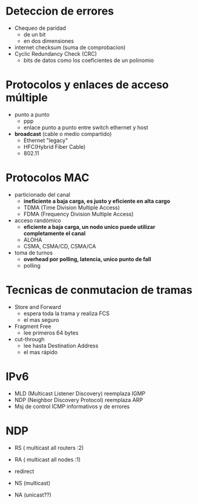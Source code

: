 
# Deteccion de errores
- Chequeo de paridad
  - de un bit
  - en dos dimensiones
- internet checksum (suma de comprobacion)
- Cyclic Redundancy Check (CRC)
  - bits de datos como los coeficientes de un polinomio

# Protocolos y enlaces de acceso múltiple
- punto a punto
  - ppp
  - enlace punto a punto entre switch ethernet y host
- **broadcast** (cable o medio compartido)
  - Ethernet "legacy"
  - HFC(Hybrid Fiber Cable)
  - 802.11

# Protocolos MAC
- particionado del canal
  - **ineficiente a baja carga, es justo y eficiente en alta cargo**
  - TDMA (Time Division Multiple Access)
  - FDMA (Frequency Division Multiple Access)
- acceso randómico
  - **eficiente a baja carga, un nodo unico puede utilizar completamente el canal**
  - ALOHA
  - CSMA, CSMA/CD, CSMA/CA
- toma de turnos
  - **overhead por polling, latencia, unico punto de fall**
  - polling


# Tecnicas de conmutacion de tramas
- Store and Forward
  - espera toda la trama y realiza FCS
  - el mas seguro
- Fragment Free
  - lee primeros 64 bytes
- cut-through
  - lee hasta Destination Address
  - el mas rápido

# IPv6

- MLD (Multicast Listener Discovery) reemplaza IGMP
- NDP (Neighbor Discovery Protocol) reemplaza ARP
- Msj de control ICMP informativos y de errores

# NDP
- RS ( multicast all routers :2)
- RA ( multicast all nodes :1)
- redirect

- NS (multicast)
- NA (unicast??)